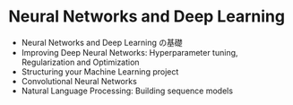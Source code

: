 # Neural Networks and Deep Learning

- Neural Networks and Deep Learning の基礎
- Improving Deep Neural Networks: Hyperparameter tuning, Regularization and Optimization
- Structuring your Machine Learning project
- Convolutional Neural Networks
- Natural Language Processing: Building sequence models
